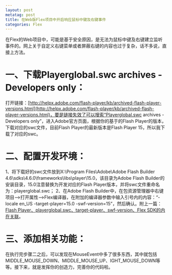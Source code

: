 ```yaml
---
layout: post
metatag: post
title: 在Web版Flex项目中开启响应鼠标中键及右键事件
categories: Flex
---
```


在Flex的Web项目中，可能是基于安全原因，是无法为鼠标中键及右键建立监听事件的。网上关于自定义右键菜单或者屏蔽右键的内容也过于复杂，话不多说，直接上方法。

# 一、下载Playerglobal.swc archives - Developers only：
打开链接：[http://helpx.adobe.com/flash-player/kb/archived-flash-player-versions.html](http://helpx.adobe.com/flash-player/kb/archived-flash-player-versions.html)，要是链接失效了可以搜索“Playerglobal.swc archives - Developers only”，进入Adobe官方页面，根据你的基于的Flash Player的版本，下载对应的swc文件，目前Flash Player的最新版本是Flash Player 15，所以我下载了对应的swc。

# 二、配置开发环境：
1、将下载好的swc文件放到X:\Program Files\Adobe\Adobe Flash Builder 4.6\sdks\4.6.0\frameworks\libs\player\15.0，该目录为Adobe Flash Builder的安装目录，15.0注意替换为开发对应的Flash Player版本，并将swc文件重命名为：playerglobal.swc；
2、在Adobe Flash Builder中，在包资源管理器中右键项目-->打开属性-->Flex编译器，在附加的编译器参数中输入引号内的内容：“-locale en_US -target-player=15.0 -swf-version=15”，然后确认。附上一篇：[Flash Player、playerglobal.swc、target-player、swf-version、Flex SDK的内在关联](http://celerysoft.blog.163.com/blog/static/2135250822014101911417804/)。

# 三、添加相关功能：
在执行完步骤二之后，可以发现在MouseEvent中多了很多东西，其中就包括MIDDLE_MOUSE_DOWN、MIDDLE_MOUSE_UP、IGHT_MOUSE_DOWN等等。接下来，就是发挥你的创造力，完善你的代码啦。
